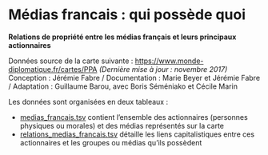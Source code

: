 # Médias francais : qui possède quoi
**Relations de propriété entre les médias français et leurs principaux actionnaires**

Données source de la carte suivante : https://www.monde-diplomatique.fr/cartes/PPA *(Dernière mise à jour : novembre 2017)*
Conception : Jérémie Fabre / Documentation : Marie Beyer et Jérémie Fabre / Adaptation : Guillaume Barou, avec Boris Séméniako et Cécile Marin

Les données sont organisées en deux tableaux :
- [medias_francais.tsv](https://github.com/mdiplo/Medias_francais/blob/master/medias_francais.tsv) contient l’ensemble des actionnaires (personnes physiques ou morales) et des médias représentés sur la carte
- [relations_medias_francais.tsv](https://github.com/mdiplo/Medias_francais/blob/master/relations_medias_francais.tsv) détaille les liens capitalistiques entre ces actionnaires et les groupes ou médias qu’ils possèdent
